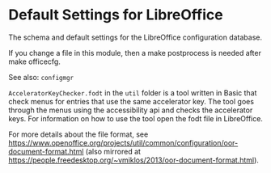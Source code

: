 # Default Settings for LibreOffice

The schema and default settings for the LibreOffice configuration database.

If you change a file in this module, then a make postprocess is needed after make officecfg.

See also: `configmgr`

`AcceleratorKeyChecker.fodt` in the `util` folder is a tool written in Basic that check menus for
entries that use the same accelerator key. The tool goes through the menus using the accessibility
api and checks the accelerator keys. For information on how to use the tool open the fodt file
in LibreOffice.

For more details about the file format, see
<https://www.openoffice.org/projects/util/common/configuration/oor-document-format.html> (also
mirrored at <https://people.freedesktop.org/~vmiklos/2013/oor-document-format.html>).
